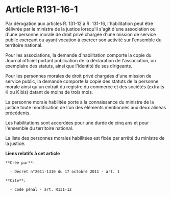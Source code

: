 # Article R131-16-1

Par dérogation aux articles R. 131-12 à R. 131-16, l'habilitation peut être délivrée par le ministre de la justice lorsqu'il
s'agit d'une association ou d'une personne morale de droit privé chargée d'une mission de service public exerçant ou ayant
vocation à exercer son activité sur l'ensemble du territoire national. 

Pour les associations, la demande d'habilitation comporte la copie du Journal officiel portant publication de la déclaration
de l'association, un exemplaire des statuts, ainsi que l'identité de ses dirigeants. 

Pour les personnes morales de droit privé chargées d'une mission de service public, la demande comporte la copie des statuts
de la personne morale ainsi qu'un extrait du registre du commerce et des sociétés (extraits K ou K bis) datant de moins de
trois mois. 

La personne morale habilitée porte à la connaissance du ministre de la justice toute modification de l'un des éléments
mentionnés aux deux alinéas précédents. 

Les habilitations sont accordées pour une durée de cinq ans et pour l'ensemble du territoire national. 

La liste des personnes morales habilitées est fixée par arrêté du ministre de la justice.

**Liens relatifs à cet article**

	**Créé par**:

	  - Décret n°2011-1310 du 17 octobre 2011 - art. 1

	**Cite**:

	  - Code pénal - art. R131-12
